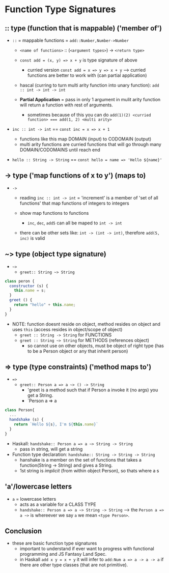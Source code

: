 # Function Type Signatures

## :: type (function that is mappable) ('member of')
- `::` = mappable functions = `add::Number,Number->Number`
  - `<name of functions>` :: (`<argument types>`) -> `<return type>`
  - `const add = (x, y) => x + y` is type signature of above
    - curried version `const add = x => y => x + y` --> curried functions are better to work with (can partial application)

  - hascal (curring to turn multi arity function into unary function): `add :: int -> int -> int`
  - **Partial Application** = pass in only 1 argument in mulit arity function will return a function with rest of arguments.
    - sometimes because of this you can do `add(1)(2) <curried function> === add(1, 2) <multi arity>`

- `inc :: int -> int` == `const inc = x => x + 1`
  - functions like this map DOMAIN (input) to CODOMAIN (output)
  - multi arity functions are curried functions that will go through many DOMAIN/CODOMAINS until reach end

- `hello :: String -> String` == `const hello = name => 'Hello ${name}'`

## -> type ('map functions of x to y') (maps to)
- `->`
  - reading `inc :: int -> int` = 'increment' is a member of 'set of all functions' that map functions of integers to integers
  - show map functions to functions
    - `inc`, `dec`, `add5` can all be maped to `int -> int`

  - there can be other sets like: `int -> (int -> int)`, therefore `add(5, inc)` is valid

## ~> type (object type signature)
- `~>`
  - `greet:: String ~> String`

```js
class peron {
  constructor (s) {
    this.name = s;
  }
  greet () {
    return "hello" + this.name;
  }
}
```
- NOTE: function doesnt reside on object, method resides on object and uses `this` (access resides in object/scope of object)
  - `greet :: String -> String` for FUNCTIONS
  - `greet :: String ~> String` for METHODS (references object)
    - so cannot use on other objects, must be object of right type (has to be a Person object or any that inherit person)


## => type (type constraints) ('method maps to')
- `=>`
  - `greet:: Person a => a ~> () -> String`
    - 'greet is a method such that if Person a invoke it (no args) you get a String.
    - `Person a => a
```js
class Person{
  ...
  handshake (s) {
    return `Hello ${s}, I'm ${this.name}`
  }
}
```
- Haskall: `handshake:: Person a => a ~> String -> String`
  - pass in string, will get a string
- Function type declaration: `handshake:: String -> String -> String`
  - hanshake is a member on the set of functions that takes a function(String -> String) and gives a String.
  - 1st string is *implicit* (from within object Person), so thats where a s

## 'a'/lowercase letters
- `a` = lowercase letters
  - acts as a variable for a CLASS TYPE
  - `handshake:: Person a => a ~> String -> String` --> the `Person a => a ~>` is whereever we say `a` we mean `<type Person>`.


## Conclusion
- these are basic function type signatures
  - important to understand if ever want to progress with functional programming and JS Fantasy Land Spec.
  - in Haskall `add x y = x + y` it will infer to `add:Num a => a -> a -> a` if there are other type classes (that are not primitive).